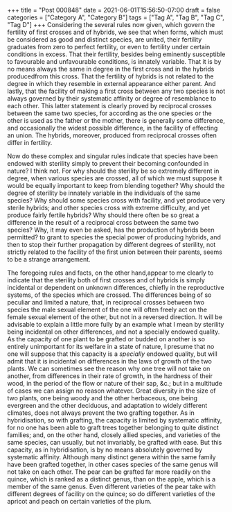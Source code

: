 +++
title = "Post 000848"
date = 2021-06-01T15:56:50-07:00
draft = false
categories = ["Category A", "Category B"]
tags = ["Tag A", "Tag B", "Tag C", "Tag D"]
+++
Considering the several rules now given, which govern the fertility of first crosses and of hybrids, we see that when forms, which must be considered as good and distinct species, are united, their fertility graduates from zero to perfect fertility, or even to fertility under certain conditions in excess. That their fertility, besides being eminently susceptible to favourable and unfavourable conditions, is innately variable. That it is by no means always the same in degree in the first cross and in the hybrids producedfrom this cross. That the fertility of hybrids is not related to the degree in which they resemble in external appearance either parent. And lastly, that the facility of making a first cross between any two species is not always governed by their systematic affinity or degree of resemblance to each other. This latter statement is clearly proved by reciprocal crosses between the same two species, for according as the one species or the other is used as the father or the mother, there is generally some difference, and occasionally the widest possible difference, in the facility of effecting an union. The hybrids, moreover, produced from reciprocal crosses often differ in fertility.

Now do these complex and singular rules indicate that species have been endowed with sterility simply to prevent their becoming confounded in nature? I think not. For why should the sterility be so extremely different in degree, when various species are crossed, all of which we must suppose it would be equally important to keep from blending together? Why should the degree of sterility be innately variable in the individuals of the same species? Why should some species cross with facility, and yet produce very sterile hybrids; and other species cross with extreme difficulty, and yet produce fairly fertile hybrids? Why should there often be so great a difference in the result of a reciprocal cross between the same two species? Why, it may even be asked, has the production of hybrids been permitted? to grant to species the special power of producing hybrids, and then to stop their further propagation by different degrees of sterility, not strictly related to the facility of the first union between their parents, seems to be a strange arrangement.

The foregoing rules and facts, on the other hand,appear to me clearly to indicate that the sterility both of first crosses and of hybrids is simply incidental or dependent on unknown differences, chiefly in the reproductive systems, of the species which are crossed. The differences being of so peculiar and limited a nature, that, in reciprocal crosses between two species the male sexual element of the one will often freely act on the female sexual element of the other, but not in a reversed direction. It will be advisable to explain a little more fully by an example what I mean by sterility being incidental on other differences, and not a specially endowed quality. As the capacity of one plant to be grafted or budded on another is so entirely unimportant for its welfare in a state of nature, I presume that no one will suppose that this capacity is a _specially_ endowed quality, but will admit that it is incidental on differences in the laws of growth of the two plants. We can sometimes see the reason why one tree will not take on another, from differences in their rate of growth, in the hardness of their wood, in the period of the flow or nature of their sap, &c.; but in a multitude of cases we can assign no reason whatever. Great diversity in the size of two plants, one being woody and the other herbaceous, one being evergreen and the other deciduous, and adaptation to widely different climates, does not always prevent the two grafting together. As in hybridisation, so with grafting, the capacity is limited by systematic affinity, for no one has been able to graft trees together belonging to quite distinct families; and, on the other hand, closely allied species, and varieties of the same species, can usually, but not invariably, be grafted with ease. But this capacity, as in hybridisation, is by no means absolutely governed by systematic affinity. Although many distinct genera within the same family have been grafted together, in other cases species of the same genus will not take on each other. The pear can be grafted far more readily on the quince, which is ranked as a distinct genus, than on the apple, which is a member of the same genus. Even different varieties of the pear take with different degrees of facility on the quince; so do different varieties of the apricot and peach on certain varieties of the plum.
